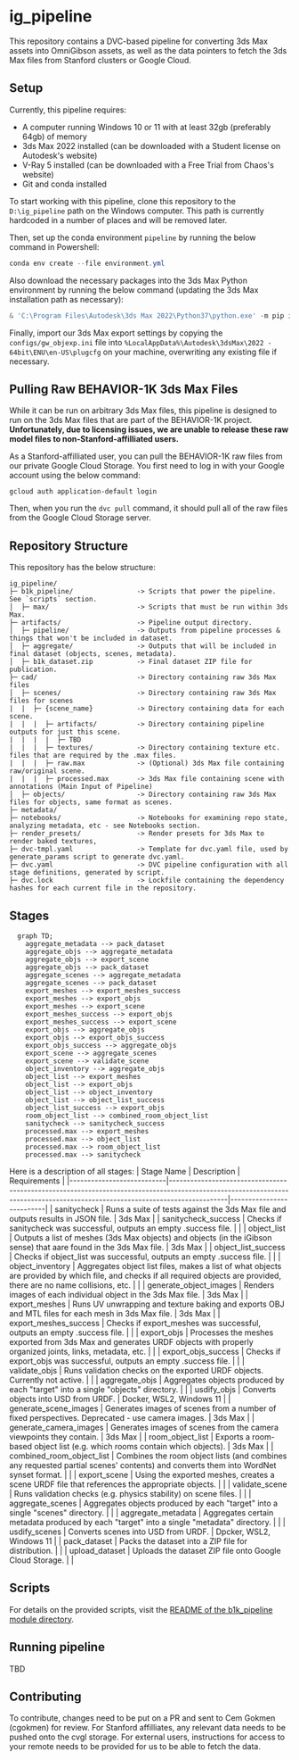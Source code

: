 # ig_pipeline
This repository contains a DVC-based pipeline for converting 3ds Max assets into OmniGibson assets, as well as the data pointers to fetch the 3ds Max files from Stanford clusters or Google Cloud.

## Setup
Currently, this pipeline requires:

* A computer running Windows 10 or 11 with at least 32gb (preferably 64gb) of memory
* 3ds Max 2022 installed (can be downloaded with a Student license on Autodesk's website)
* V-Ray 5 installed (can be downloaded with a Free Trial from Chaos's website)
* Git and conda installed

To start working with this pipeline, clone this repository to the `D:\ig_pipeline` path on the Windows computer. This path is currently hardcoded in a number of places and will be removed later.

Then, set up the conda environment `pipeline` by running the below command in Powershell:
```powershell
conda env create --file environment.yml
```

Also download the necessary packages into the 3ds Max Python environment by running the below command (updating the 3ds Max installation path as necessary):
```powershell
& 'C:\Program Files\Autodesk\3ds Max 2022\Python37\python.exe' -m pip install -r requirements_3dsmax.txt
```

Finally, import our 3ds Max export settings by copying the `configs/gw_objexp.ini` file into `%LocalAppData%\Autodesk\3dsMax\2022 - 64bit\ENU\en-US\plugcfg` on your machine, overwriting any existing file if necessary.

## Pulling Raw BEHAVIOR-1K 3ds Max Files
While it can be run on arbitrary 3ds Max files, this pipeline is designed to run on the 3ds Max files that are part of the BEHAVIOR-1K project. **Unfortunately, due to licensing issues, we are unable to release these raw model files to non-Stanford-affilliated users.**

As a Stanford-affilliated user, you can pull the BEHAVIOR-1K raw files from our private Google Cloud Storage. You first need to log in with your Google account using the below command:

```
gcloud auth application-default login
```

Then, when you run the `dvc pull` command, it should pull all of the raw files from the Google Cloud Storage server.

## Repository Structure
This repository has the below structure:

```
ig_pipeline/
├─ b1k_pipeline/                -> Scripts that power the pipeline. See `scripts` section.
│  ├─ max/                      -> Scripts that must be run within 3ds Max.
├─ artifacts/                   -> Pipeline output directory.
│  ├─ pipeline/                 -> Outputs from pipeline processes & things that won't be included in dataset.
│  ├─ aggregate/                -> Outputs that will be included in final dataset (objects, scenes, metadata).
│  ├─ b1k_dataset.zip           -> Final dataset ZIP file for publication.
├─ cad/                         -> Directory containing raw 3ds Max files
│  ├─ scenes/                   -> Directory containing raw 3ds Max files for scenes
|  |  ├─ {scene_name}           -> Directory containing data for each scene.
|  |  |  ├─ artifacts/          -> Directory containing pipeline outputs for just this scene.
|  |  |  |  ├─ TBD
|  |  |  ├─ textures/           -> Directory containing texture etc. files that are required by the .max files.
|  |  |  ├─ raw.max             -> (Optional) 3ds Max file containing raw/original scene.
|  |  |  ├─ processed.max       -> 3ds Max file containing scene with annotations (Main Input of Pipeline)
│  ├─ objects/                  -> Directory containing raw 3ds Max files for objects, same format as scenes.
├─ metadata/
├─ notebooks/                   -> Notebooks for examining repo state, analyzing metadata, etc - see Notebooks section.
├─ render_presets/              -> Render presets for 3ds Max to render baked textures, 
├─ dvc-tmpl.yaml                -> Template for dvc.yaml file, used by generate_params script to generate dvc.yaml.
├─ dvc.yaml                     -> DVC pipeline configuration with all stage definitions, generated by script.
├─ dvc.lock                     -> Lockfile containing the dependency hashes for each current file in the repository.

```

## Stages
```mermaid
  graph TD;
    aggregate_metadata --> pack_dataset
    aggregate_objs --> aggregate_metadata
    aggregate_objs --> export_scene
    aggregate_objs --> pack_dataset
    aggregate_scenes --> aggregate_metadata
    aggregate_scenes --> pack_dataset
    export_meshes --> export_meshes_success
    export_meshes --> export_objs
    export_meshes --> export_scene
    export_meshes_success --> export_objs
    export_meshes_success --> export_scene
    export_objs --> aggregate_objs
    export_objs --> export_objs_success
    export_objs_success --> aggregate_objs
    export_scene --> aggregate_scenes
    export_scene --> validate_scene
    object_inventory --> aggregate_objs
    object_list --> export_meshes
    object_list --> export_objs
    object_list --> object_inventory
    object_list --> object_list_success
    object_list_success --> export_objs
    room_object_list --> combined_room_object_list
    sanitycheck --> sanitycheck_success
    processed.max --> export_meshes
    processed.max --> object_list
    processed.max --> room_object_list
    processed.max --> sanitycheck
```

Here is a description of all stages:
| Stage Name                | Description                                                                                                                                                                | Requirements             |
|---------------------------|----------------------------------------------------------------------------------------------------------------------------------------------------------------------------|--------------------------|
| sanitycheck               | Runs a suite of tests against the 3ds Max file and outputs results in JSON file.                                                                                           | 3ds Max                  |
| sanitycheck_success       | Checks if sanitycheck was successful, outputs an empty .success file.                                                                                                      |                          |
| object_list               | Outputs a list of meshes (3ds Max objects) and objects (in the iGibson sense) that aare found in the 3ds Max file.                                                         | 3ds Max                  |
| object_list_success       | Checks if object_list was successful, outputs an empty .success file.                                                                                                      |                          |
| object_inventory          | Aggregates object list files, makes a list of what objects are provided by which file, and checks if all required objects are provided, there are no name collisions, etc. |                          |
| generate_object_images    | Renders images of each individual object in the 3ds Max file.                                                                                                              | 3ds Max                  |
| export_meshes             | Runs UV unwrapping and texture baking and exports OBJ and MTL files for each mesh in 3ds Max file.                                                                         | 3ds Max                  |
| export_meshes_success     | Checks if export_meshes was successful, outputs an empty .success file.                                                                                                    |                          |
| export_objs               | Processes the meshes exported from 3ds Max and generates URDF objects with properly organized joints, links, metadata, etc.                                                |                          |
| export_objs_success       | Checks if export_objs was successful, outputs an empty .success file.                                                                                                      |                          |
| validate_objs             | Runs validation checks on the exported URDF objects. Currently not active.                                                                                                 |                          |
| aggregate_objs            | Aggregates objects produced by each "target" into a single "objects" directory.                                                                                            |                          |
| usdify_objs               | Converts objects into USD from URDF.                                                                                                                                       | Docker, WSL2, Windows 11 |
| generate_scene_images     | Generates images of scenes from a number of fixed perspectives. Deprecated - use camera images.                                                                            | 3ds Max                  |
| generate_camera_images    | Generates images of scenes from the camera viewpoints they contain.                                                                                                        | 3ds Max                  |
| room_object_list          | Exports a room-based object list (e.g. which rooms contain which objects).                                                                                                 | 3ds Max                  |
| combined_room_object_list | Combines the room object lists (and combines any requested partial scenes' contents) and converts them into WordNet synset format.                                         |                          |
| export_scene              | Using the exported meshes, creates a scene URDF file that references the appropriate objects.                                                                              |                          |
| validate_scene            | Runs validation checks (e.g. physics stability) on scene files.                                                                                                            |                          |
| aggregate_scenes          | Aggregates objects produced by each "target" into a single "scenes" directory.                                                                                             |                          |
| aggregate_metadata        | Aggregates certain metadata produced by each "target" into a single "metadata" directory.                                                                                  |                          |
| usdify_scenes             | Converts scenes into USD from URDF.                                                                                                                                        | Dpcker, WSL2, Windows 11 |
| pack_dataset              | Packs the dataset into a ZIP file for distribution.                                                                                                                        |                          |
| upload_dataset            | Uploads the dataset ZIP file onto Google Cloud Storage.                                                                                                                    |                          |

## Scripts
For details on the provided scripts, visit the [README of the b1k_pipeline module directory](./b1k_pipeline).

## Running pipeline
TBD

## Contributing
To contribute, changes need to be put on a PR and sent to Cem Gokmen (cgokmen) for review. For Stanford affilliates, any relevant data needs to be pushed onto the cvgl storage. For external users, instructions for access to your remote needs to be provided for us to be able to fetch the data.